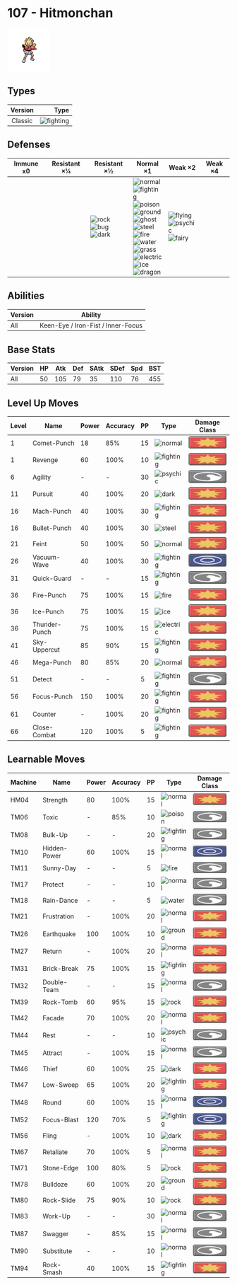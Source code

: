# 107 - Hitmonchan

![hitmonchan](../img/pokemon/107.png)

## Types

| Version | Type                                   |
| :-----: | -------------------------------------: |
| Classic | ![fighting](../img/types/fighting.png) |

## Defenses

| Immune x0 | Resistant ×¼ | Resistant ×½                                                                                       | Normal ×1                                                                                                                                                                                                                                                                                                                                                                                                                                                             | Weak ×2                                                                                                          | Weak ×4 |
| --------- | ------------ | -------------------------------------------------------------------------------------------------- | --------------------------------------------------------------------------------------------------------------------------------------------------------------------------------------------------------------------------------------------------------------------------------------------------------------------------------------------------------------------------------------------------------------------------------------------------------------------- | ---------------------------------------------------------------------------------------------------------------- | ------- |
|           |              | ![rock](../img/types/rock.png)<br/>![bug](../img/types/bug.png)<br/>![dark](../img/types/dark.png) | ![normal](../img/types/normal.png)<br/>![fighting](../img/types/fighting.png)<br/>![poison](../img/types/poison.png)<br/>![ground](../img/types/ground.png)<br/>![ghost](../img/types/ghost.png)<br/>![steel](../img/types/steel.png)<br/>![fire](../img/types/fire.png)<br/>![water](../img/types/water.png)<br/>![grass](../img/types/grass.png)<br/>![electric](../img/types/electric.png)<br/>![ice](../img/types/ice.png)<br/>![dragon](../img/types/dragon.png) | ![flying](../img/types/flying.png)<br/>![psychic](../img/types/psychic.png)<br/>![fairy](../img/types/fairy.png) |         |

## Abilities

| Version | Ability                            |
| ------- | ---------------------------------- |
| All     | Keen-Eye / Iron-Fist / Inner-Focus |

## Base Stats

| Version | HP | Atk | Def | SAtk | SDef | Spd | BST |
| ------- | -- | --- | --- | ---- | ---- | --- | --- |
| All     | 50 | 105 | 79  | 35   | 110  | 76  | 455 |

## Level Up Moves

| Level | Name          | Power | Accuracy | PP | Type                                   | Damage Class                           |
| ----- | ------------- | ----- | -------- | -- | -------------------------------------- | -------------------------------------- |
| 1     | Comet-Punch   | 18    | 85%      | 15 | ![normal](../img/types/normal.png)     | ![physical](../img/types/physical.png) |
| 1     | Revenge       | 60    | 100%     | 10 | ![fighting](../img/types/fighting.png) | ![physical](../img/types/physical.png) |
| 6     | Agility       | -     | -        | 30 | ![psychic](../img/types/psychic.png)   | ![status](../img/types/status.png)     |
| 11    | Pursuit       | 40    | 100%     | 20 | ![dark](../img/types/dark.png)         | ![physical](../img/types/physical.png) |
| 16    | Mach-Punch    | 40    | 100%     | 30 | ![fighting](../img/types/fighting.png) | ![physical](../img/types/physical.png) |
| 16    | Bullet-Punch  | 40    | 100%     | 30 | ![steel](../img/types/steel.png)       | ![physical](../img/types/physical.png) |
| 21    | Feint         | 50    | 100%     | 50 | ![normal](../img/types/normal.png)     | ![physical](../img/types/physical.png) |
| 26    | Vacuum-Wave   | 40    | 100%     | 30 | ![fighting](../img/types/fighting.png) | ![special](../img/types/special.png)   |
| 31    | Quick-Guard   | -     | -        | 15 | ![fighting](../img/types/fighting.png) | ![status](../img/types/status.png)     |
| 36    | Fire-Punch    | 75    | 100%     | 15 | ![fire](../img/types/fire.png)         | ![physical](../img/types/physical.png) |
| 36    | Ice-Punch     | 75    | 100%     | 15 | ![ice](../img/types/ice.png)           | ![physical](../img/types/physical.png) |
| 36    | Thunder-Punch | 75    | 100%     | 15 | ![electric](../img/types/electric.png) | ![physical](../img/types/physical.png) |
| 41    | Sky-Uppercut  | 85    | 90%      | 15 | ![fighting](../img/types/fighting.png) | ![physical](../img/types/physical.png) |
| 46    | Mega-Punch    | 80    | 85%      | 20 | ![normal](../img/types/normal.png)     | ![physical](../img/types/physical.png) |
| 51    | Detect        | -     | -        | 5  | ![fighting](../img/types/fighting.png) | ![status](../img/types/status.png)     |
| 56    | Focus-Punch   | 150   | 100%     | 20 | ![fighting](../img/types/fighting.png) | ![physical](../img/types/physical.png) |
| 61    | Counter       | -     | 100%     | 20 | ![fighting](../img/types/fighting.png) | ![physical](../img/types/physical.png) |
| 66    | Close-Combat  | 120   | 100%     | 5  | ![fighting](../img/types/fighting.png) | ![physical](../img/types/physical.png) |

## Learnable Moves

| Machine | Name         | Power | Accuracy | PP | Type                                   | Damage Class                           |
| ------- | ------------ | ----- | -------- | -- | -------------------------------------- | -------------------------------------- |
| HM04    | Strength     | 80    | 100%     | 15 | ![normal](../img/types/normal.png)     | ![physical](../img/types/physical.png) |
| TM06    | Toxic        | -     | 85%      | 10 | ![poison](../img/types/poison.png)     | ![status](../img/types/status.png)     |
| TM08    | Bulk-Up      | -     | -        | 20 | ![fighting](../img/types/fighting.png) | ![status](../img/types/status.png)     |
| TM10    | Hidden-Power | 60    | 100%     | 15 | ![normal](../img/types/normal.png)     | ![special](../img/types/special.png)   |
| TM11    | Sunny-Day    | -     | -        | 5  | ![fire](../img/types/fire.png)         | ![status](../img/types/status.png)     |
| TM17    | Protect      | -     | -        | 10 | ![normal](../img/types/normal.png)     | ![status](../img/types/status.png)     |
| TM18    | Rain-Dance   | -     | -        | 5  | ![water](../img/types/water.png)       | ![status](../img/types/status.png)     |
| TM21    | Frustration  | -     | 100%     | 20 | ![normal](../img/types/normal.png)     | ![physical](../img/types/physical.png) |
| TM26    | Earthquake   | 100   | 100%     | 10 | ![ground](../img/types/ground.png)     | ![physical](../img/types/physical.png) |
| TM27    | Return       | -     | 100%     | 20 | ![normal](../img/types/normal.png)     | ![physical](../img/types/physical.png) |
| TM31    | Brick-Break  | 75    | 100%     | 15 | ![fighting](../img/types/fighting.png) | ![physical](../img/types/physical.png) |
| TM32    | Double-Team  | -     | -        | 15 | ![normal](../img/types/normal.png)     | ![status](../img/types/status.png)     |
| TM39    | Rock-Tomb    | 60    | 95%      | 15 | ![rock](../img/types/rock.png)         | ![physical](../img/types/physical.png) |
| TM42    | Facade       | 70    | 100%     | 20 | ![normal](../img/types/normal.png)     | ![physical](../img/types/physical.png) |
| TM44    | Rest         | -     | -        | 10 | ![psychic](../img/types/psychic.png)   | ![status](../img/types/status.png)     |
| TM45    | Attract      | -     | 100%     | 15 | ![normal](../img/types/normal.png)     | ![status](../img/types/status.png)     |
| TM46    | Thief        | 60    | 100%     | 25 | ![dark](../img/types/dark.png)         | ![physical](../img/types/physical.png) |
| TM47    | Low-Sweep    | 65    | 100%     | 20 | ![fighting](../img/types/fighting.png) | ![physical](../img/types/physical.png) |
| TM48    | Round        | 60    | 100%     | 15 | ![normal](../img/types/normal.png)     | ![special](../img/types/special.png)   |
| TM52    | Focus-Blast  | 120   | 70%      | 5  | ![fighting](../img/types/fighting.png) | ![special](../img/types/special.png)   |
| TM56    | Fling        | -     | 100%     | 10 | ![dark](../img/types/dark.png)         | ![physical](../img/types/physical.png) |
| TM67    | Retaliate    | 70    | 100%     | 5  | ![normal](../img/types/normal.png)     | ![physical](../img/types/physical.png) |
| TM71    | Stone-Edge   | 100   | 80%      | 5  | ![rock](../img/types/rock.png)         | ![physical](../img/types/physical.png) |
| TM78    | Bulldoze     | 60    | 100%     | 20 | ![ground](../img/types/ground.png)     | ![physical](../img/types/physical.png) |
| TM80    | Rock-Slide   | 75    | 90%      | 10 | ![rock](../img/types/rock.png)         | ![physical](../img/types/physical.png) |
| TM83    | Work-Up      | -     | -        | 30 | ![normal](../img/types/normal.png)     | ![status](../img/types/status.png)     |
| TM87    | Swagger      | -     | 85%      | 15 | ![normal](../img/types/normal.png)     | ![status](../img/types/status.png)     |
| TM90    | Substitute   | -     | -        | 10 | ![normal](../img/types/normal.png)     | ![status](../img/types/status.png)     |
| TM94    | Rock-Smash   | 40    | 100%     | 15 | ![fighting](../img/types/fighting.png) | ![physical](../img/types/physical.png) |